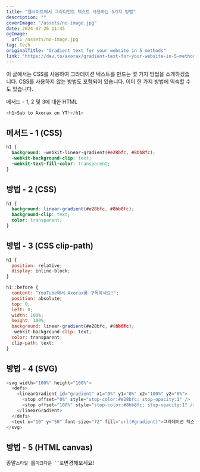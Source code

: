 ```yaml
---
title: "웹사이트에서 그라디언트 텍스트 사용하는 5가지 방법"
description: ""
coverImage: "/assets/no-image.jpg"
date: 2024-07-26 11:45
ogImage: 
  url: /assets/no-image.jpg
tag: Tech
originalTitle: "Gradient text for your website in 5 methods"
link: "https://dev.to/axorax/gradient-text-for-your-website-in-5-methods-4fj9"
---
```



이 글에서는 CSS를 사용하여 그라데이션 텍스트를 만드는 몇 가지 방법을 소개하겠습니다. CSS를 사용하지 않는 방법도 포함되어 있습니다. 이미 한 가지 방법에 익숙할 수도 있습니다.

메서드 - 1, 2 및 3에 대한 HTML

```js
<h1>Sub to Axorax on YT!</h1>
```

## 메서드 - 1 (CSS)

<div class="content-ad"></div>

```css
h1 {
  background: -webkit-linear-gradient(#e28bfc, #8bb8fc);
  -webkit-background-clip: text;
  -webkit-text-fill-color: transparent;
}
```

## 방법 - 2 (CSS)

```css
h1 {
  background: linear-gradient(#e28bfc, #8bb8fc);
  background-clip: text;
  color: transparent;
}
```

## 방법 - 3 (CSS clip-path)

<div class="content-ad"></div>

```js
h1 {
  position: relative;
  display: inline-block;
}

h1::before {
  content: "YouTube에서 Axorax를 구독하세요!";
  position: absolute;
  top: 0;
  left: 0;
  width: 100%;
  height: 100%;
  background: linear-gradient(#e28bfc, #8bb8fc);
  -webkit-background-clip: text;
  color: transparent;
  clip-path: text;
}
```

## 방법 - 4 (SVG)

```js
<svg width="100%" height="100%">
  <defs>
    <linearGradient id="gradient" x1="0%" y1="0%" x2="100%" y2="0%">
      <stop offset="0%" style="stop-color:#e28bfc; stop-opacity:1" />
      <stop offset="100%" style="stop-color:#8bb8fc; stop-opacity:1" />
    </linearGradient>
  </defs>
  <text x="10" y="50" font-size="72" fill="url(#gradient)">그라데이션 텍스트</text>
</svg>
```

## 방법 - 5 (HTML canvas)

<div class="content-ad"></div>


종말`스타일
`를`마크다운
``로`변경해보세요!